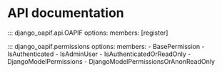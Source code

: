 # API documentation

::: django_oapif.api.OAPIF
    options:
        members: [register]


::: django_oapif.permissions
    options:
        members:
            - BasePermission
            - IsAuthenticated
            - IsAdminUser
            - IsAuthenticatedOrReadOnly
            - DjangoModelPermissions
            - DjangoModelPermissionsOrAnonReadOnly
